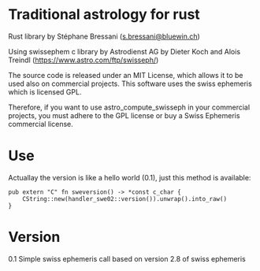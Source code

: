 # Traditional astrology for rust

Rust library by Stéphane Bressani (s.bressani@bluewin.ch)

Using swissephem c library by Astrodienst AG
by Dieter Koch and Alois Treindl (https://www.astro.com/ftp/swisseph/)

The source code is released under an MIT License, which allows it to be used
also on commercial projects. This software uses the swiss ephemeris which is
licensed GPL.

Therefore, if you want to use astro_compute_swisseph in your commercial
projects, you must adhere to the GPL license or buy a Swiss Ephemeris
commercial license.

# Use
Actuallay the version is like a hello world (0.1), just this method is available:

```
pub extern "C" fn sweversion() -> *const c_char {
    CString::new(handler_swe02::version()).unwrap().into_raw()
}
```

# Version

0.1
Simple swiss ephemeris call based on version 2.8 of swiss ephemeris
